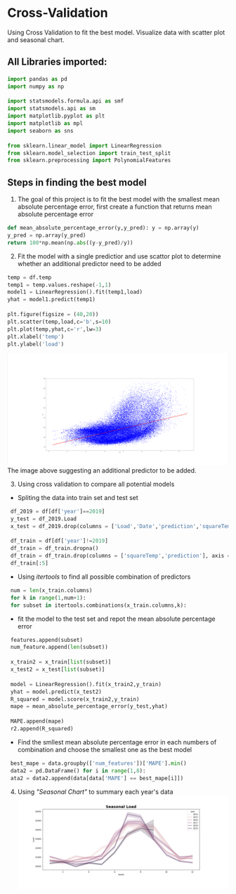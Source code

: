 # Cross-Validation
Using Cross Validation to fit the best model. Visualize data with scatter plot and seasonal chart.
## All Libraries imported:
```python
import pandas as pd
import numpy as np

import statsmodels.formula.api as smf
import statsmodels.api as sm
import matplotlib.pyplot as plt
import matplotlib as mpl
import seaborn as sns

from sklearn.linear_model import LinearRegression 
from sklearn.model_selection import train_test_split 
from sklearn.preprocessing import PolynomialFeatures
```

## Steps in finding the best model
1. The goal of this project is to fit the best model with the smallest mean absolute percentage error, first create a function that returns mean absolute percentage error
```python
def mean_absolute_percentage_error(y,y_pred): y = np.array(y)
y_pred = np.array(y_pred)
return 100*np.mean(np.abs((y-y_pred)/y))
```
2. Fit the model with a single predictior and use scattor plot to determine whether an additional predictor need to be added
```python
temp = df.temp
temp1 = temp.values.reshape(-1,1)
model1 = LinearRegression().fit(temp1,load)
yhat = model1.predict(temp1)

plt.figure(figsize = (40,20))
plt.scatter(temp,load,c='b',s=10)
plt.plot(temp,yhat,c='r',lw=3)
plt.xlabel('temp')
plt.ylabel('load')
```
![scatter plot](https://github.com/ludanzhan/Cross-Validation/blob/main/scatter%20plot.png)
The image above suggesting an additional predictor to be added.

3. Using cross validation to compare all potential models
  - Spliting the data into train set and test set
  ``` python
   df_2019 = df[df['year']==2019]
   y_test = df_2019.Load
   x_test = df_2019.drop(columns = ['Load','Date','prediction','squareTemp'], axis= 1)
   
   df_train = df[df['year']!=2019]
   df_train = df_train.dropna()
   df_train = df_train.drop(columns = ['squareTemp','prediction'], axis = 1)
   df_train[:5]
  ```
  - Using _itertools_ to find all possible combination of predictors
  ```python
   num = len(x_train.columns)
   for k in range(1,num+1):
   for subset in itertools.combinations(x_train.columns,k):
  ```
  - fit the model to the test set and repot the mean absolute percentage error
  ```python
   features.append(subset)
   num_feature.append(len(subset))
   
   x_train2 = x_train[list(subset)]
   x_test2 = x_test[list(subset)]
   
   model = LinearRegression().fit(x_train2,y_train)
   yhat = model.predict(x_test2)
   R_squared = model.score(x_train2,y_train)
   mape = mean_absolute_percentage_error(y_test,yhat)
   
   MAPE.append(mape)
   r2.append(R_squared)
  ```
  - Find the smllest mean absolute percentage error in each numbers of combination and choose the smallest one as the best model
  ``` python
   best_mape = data.groupby(['num_features'])['MAPE'].min()
   data2 = pd.DataFrame() for i in range(1,8):
   ata2 = data2.append(data[data['MAPE'] == best_mape[i]])
  ```
4. Using _"Seasonal Chart"_ to summary each year's data
![image](https://github.com/ludanzhan/Cross-Validation/blob/main/seasonal%20chart.png)


